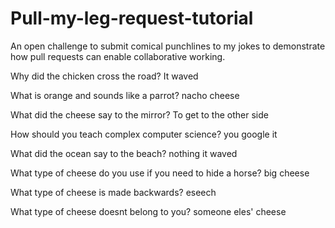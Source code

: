 # Pull-my-leg-request-tutorial
An open challenge to submit comical punchlines to my jokes to demonstrate how pull requests can enable collaborative working.

Why did the chicken cross the road? It waved

What is orange and sounds like a parrot? nacho cheese

What did the cheese say to the mirror? To get to the other side

How should you teach complex computer science? you google it

What did the ocean say to the beach? nothing it waved

What type of cheese do you use if you need to hide a horse? big cheese

What type of cheese is made backwards? eseech

What type of cheese doesnt belong to you? someone eles' cheese
